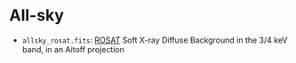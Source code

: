 All-sky
=======

* ``allsky_rosat.fits``: [ROSAT](http://heasarc.gsfc.nasa.gov/docs/rosat/rass.html) Soft X-ray Diffuse Background in the 3/4 keV band, in an Aitoff projection
